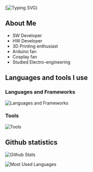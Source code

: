 [![Typing SVG](https://readme-typing-svg.herokuapp.com/demo/?font=Open+Sans&weight=600&size=16&color=3DAFF7&center=true&vCenter=true&lines=Welcome%2C+traveller+to+my+GIT;Don't+forget+to+visit+NejedNiko.cz))

## About Me
- SW Developer
- HW Developer
- 3D Printing enthusiast
- Arduino fan
- Cosplay fan
- Studied Electro-engineering

## Languages and tools I use
### Languages and Frameworks
![Languages and Frameworks](https://skillicons.dev/icons?i=cs,c,wpf,dotnet,bash,mysql,gml,)

### Tools
![Tools](https://skillicons.dev/icons?i=vscode,github,git,visualstudio,gamemakerstudio)

## Github statistics
![Github Stats](https://github-readme-stats.vercel.app/api?username=motirek&show_icons=true&theme=dracula)

![Most Used Languages](https://github-readme-stats.vercel.app/api/top-langs/?username=motirek&theme=dracula)

<!--
**Bunnykillcz/Bunnykillcz** is a ✨ _special_ ✨ repository because its `README.md` (this file) appears on your GitHub profile.

Here are some ideas to get you started:

- 🔭 I’m currently working on ...
- 🌱 I’m currently learning ...
- 👯 I’m looking to collaborate on ...
- 🤔 I’m looking for help with ...
- 💬 Ask me about ...
- 📫 How to reach me: ...
- 😄 Pronouns: ...
- ⚡ Fun fact: ...
-->
